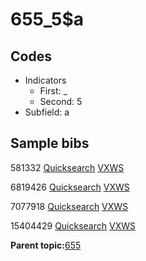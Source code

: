# 655\_5$a

## Codes

-   Indicators
    -   First: \_
    -   Second: 5
-   Subfield: a

## Sample bibs

581332 [Quicksearch](https://search.library.yale.edu/catalog/581332) [VXWS](http://prodorbis.library.yale.edu:7014/vxws/GetHoldingsService?bibId=581332)

6819426 [Quicksearch](https://search.library.yale.edu/catalog/6819426) [VXWS](http://prodorbis.library.yale.edu:7014/vxws/GetHoldingsService?bibId=6819426)

7077918 [Quicksearch](https://search.library.yale.edu/catalog/7077918) [VXWS](http://prodorbis.library.yale.edu:7014/vxws/GetHoldingsService?bibId=7077918)

15404429 [Quicksearch](https://search.library.yale.edu/catalog/15404429) [VXWS](http://prodorbis.library.yale.edu:7014/vxws/GetHoldingsService?bibId=15404429)

**Parent topic:**[655](../../tags/655/655.md)

